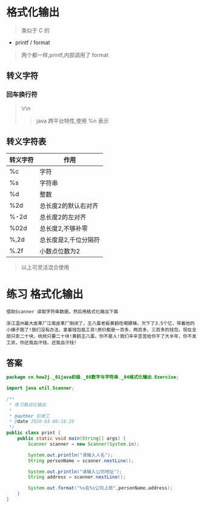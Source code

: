 # 格式化输出
> 类似于 C 的

* printf / format
> 两个都一样,printf,内部调用了 format

## 转义字符

### 回车换行符
> \r\n
>> java 跨平台特性,使用 %n 表示

## 转义字符表

| 转义字符 | 作用 |
|---|---|
| %c | 字符 |
| %s | 字符串 |
| %d | 整数 |
| %2d | 总长度2的默认右对齐 |
| %-2d | 总长度2的左对齐 |
| %02d | 总长度2,不够补零 |
| %,2d | 总长度是2,千位分隔符 |
| %.2f | 小数点位数为2 |
> 以上可灵活混合使用

# 练习 格式化输出

```text
借助Scanner 读取字符串数据，然后用格式化输出下面

浙江温州最大皮革厂江南皮革厂倒闭了，王八蛋老板黄鹤吃喝嫖赌，欠下了3.5个亿，带着他的小姨子跑了!我们没有办法，拿着钱包抵工资!原价都是一百多、两百多、三百多的钱包，现在全部只卖二十块，统统只要二十块!黄鹤王八蛋，你不是人!我们辛辛苦苦给你干了大半年，你不发工资，你还我血汗钱，还我血汗钱! 
```

## 答案

```java
package cn.how2j._01java初级._08数字与字符串._04格式化输出.Exercise;

import java.util.Scanner;

/**
 * 练习格式化输出
 *
 * @author 彭继工
 * @date 2020-03-08:18:29
 */
public class print {
    public static void main(String[] args) {
        Scanner scanner = new Scanner(System.in);

        System.out.println("请输入人名");
        String personName = scanner.nextLine();

        System.out.println("请输入公司地址");
        String address = scanner.nextLine();

        System.out.format("%s在%s公司上班",personName,address);
    }
}
```